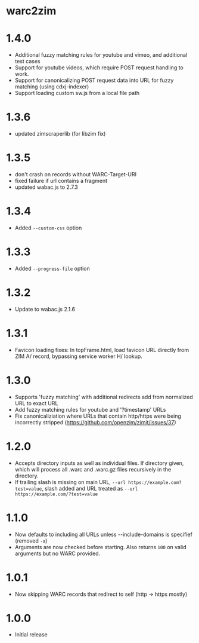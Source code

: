 warc2zim
===

# 1.4.0

* Additional fuzzy matching rules for youtube and vimeo, and additional test cases
* Support for youtube videos, which require POST request handling to work.
* Support for canonicalizing POST request data into URL for fuzzy matching (using cdxj-indexer)
* Support loading custom sw.js from a local file path

# 1.3.6

* updated zimscraperlib (for libzim fix)

# 1.3.5

* don't crash on records without WARC-Target-URI
* fixed failure if url contains a fragment
* updated wabac.js to 2.7.3

# 1.3.4

* Added `--custom-css` option

# 1.3.3

* Added `--progress-file` option

# 1.3.2

* Update to wabac.js 2.1.6

# 1.3.1

* Favicon loading fixes: In topFrame.html, load favicon URL directly from ZIM A/ record, bypassing service worker H/ lookup.

# 1.3.0

* Supports 'fuzzy matching' with additional redirects add from normalized URL to exact URL
* Add fuzzy matching rules for youtube and '?timestamp' URLs
* Fix canonicaliziation where URLs that contain http/https were being incorrectly stripped (https://github.com/openzim/zimit/issues/37)

# 1.2.0

* Accepts directory inputs as well as individual files. If directory given, which will process all .warc and .warc.gz files recursively in the directory.
* If trailing slash is missing on main URL,  `--url https://example.com?test=value`, slash added and URL treated as `--url https://example.com/?test=value`

# 1.1.0

* Now defaults to including all URLs unless --include-domains is specifief (removed `-a`)
* Arguments are now checked before starting. Also returns `100` on valid arguments but no WARC provided.

# 1.0.1

* Now skipping WARC records that redirect to self (http -> https mostly)

# 1.0.0

* Initial release
